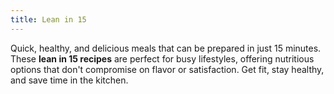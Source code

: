 ```yaml
---
title: Lean in 15
---
```


Quick, healthy, and delicious meals that can be prepared in just 15 minutes. These **lean in 15 recipes** are perfect for busy lifestyles, offering nutritious options that don't compromise on flavor or satisfaction. Get fit, stay healthy, and save time in the kitchen.
